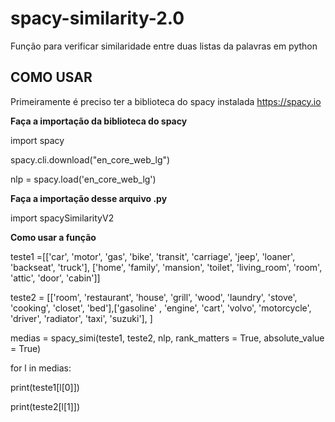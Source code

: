 # spacy-similarity-2.0
Função para verificar similaridade entre duas listas da palavras em python

## COMO USAR 
Primeiramente é preciso ter a biblioteca do spacy instalada https://spacy.io

**Faça a importação da biblioteca do spacy**

import spacy

spacy.cli.download("en_core_web_lg")

nlp = spacy.load('en_core_web_lg')

**Faça a importação desse arquivo .py**

import spacySimilarityV2

**Como usar a função**

teste1 =[['car', 'motor', 'gas', 'bike', 'transit', 'carriage', 'jeep', 'loaner', 'backseat', 'truck'], ['home', 'family', 'mansion', 'toilet', 'living_room', 'room', 'attic', 'door', 'cabin']]

teste2 = [['room', 'restaurant', 'house', 'grill', 'wood', 'laundry', 'stove', 'cooking', 'closet', 'bed'],['gasoline' , 'engine', 'cart', 'volvo', 'motorcycle', 'driver', 'radiator', 'taxi', 'suzuki'], ]

medias = spacy_simi(teste1, teste2, nlp, rank_matters = True, absolute_value = True)

for l in medias:

  print(teste1[l[0]])
  
  print(teste2[l[1]])
  

